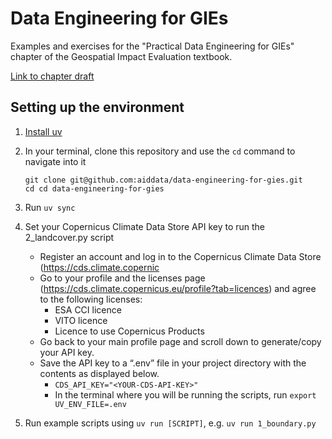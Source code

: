 # Data Engineering for GIEs

Examples and exercises for the "Practical Data Engineering for GIEs" chapter of the Geospatial Impact Evaluation textbook.

[Link to chapter draft](/chapter_draft.pdf)

## Setting up the environment

1. [Install uv](https://docs.astral.sh/uv/getting-started/installation/)

2. In your terminal, clone this repository and use the `cd` command to navigate into it
   ```
   git clone git@github.com:aiddata/data-engineering-for-gies.git
   cd cd data-engineering-for-gies
   ```

3. Run `uv sync`

4. Set your Copernicus Climate Data Store API key to run the 2_landcover.py script
   - Register an account and log in to the Copernicus Climate Data Store (https://cds.climate.copernic
   - Go to your profile and the licenses page (https://cds.climate.copernicus.eu/profile?tab=licences) and agree to the following licenses:
      - ESA CCI licence
      - VITO licence
      - Licence to use Copernicus Products
   - Go back to your main profile page and scroll down to generate/copy your API key.
   - Save the API key to a “.env” file in your project directory with the contents as displayed below.
      - `CDS_API_KEY="<YOUR-CDS-API-KEY>"`
      - In the terminal where you will be running the scripts, run `export UV_ENV_FILE=.env`

5. Run example scripts using `uv run [SCRIPT]`, e.g. `uv run 1_boundary.py`
